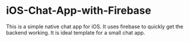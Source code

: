 # iOS-Chat-App-with-Firebase
This is a simple native chat app for iOS. It uses firebase to quickly get the backend working. It is ideal template for a small chat app.
